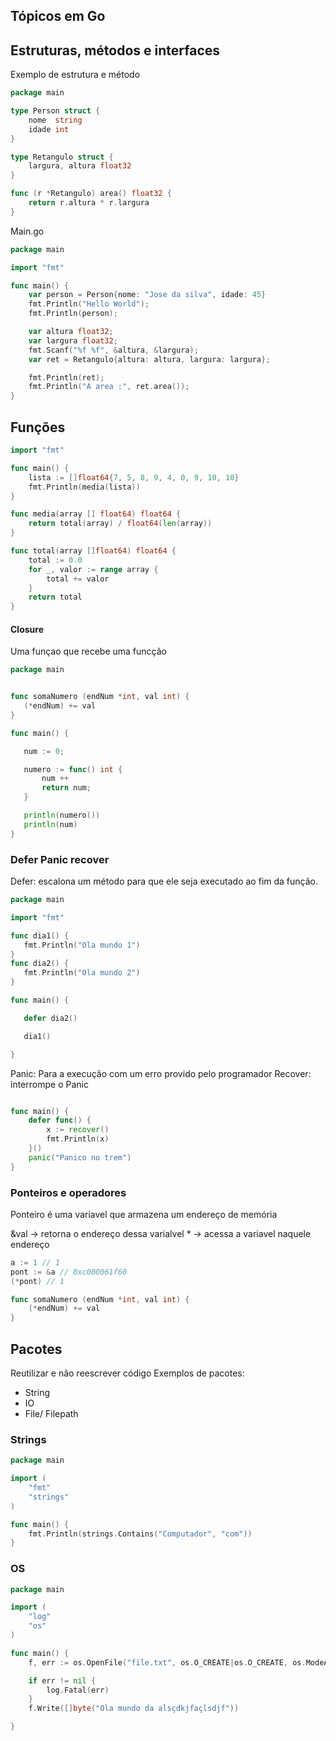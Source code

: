 ## Tópicos em Go

## Estruturas, métodos e interfaces

Exemplo de estrutura e método

```go
package main

type Person struct {
	nome  string
	idade int
}

type Retangulo struct {
	largura, altura float32
}

func (r *Retangulo) area() float32 {
	return r.altura * r.largura
}

```
 Main.go
```go
package main

import "fmt"

func main() {
	var person = Person{nome: "Jose da silva", idade: 45}
	fmt.Println("Hello World");
	fmt.Println(person);

	var altura float32;
	var largura float32;
	fmt.Scanf("%f %f", &altura, &largura);
	var ret = Retangulo{altura: altura, largura: largura};

	fmt.Println(ret);
	fmt.Println("A area :", ret.area());
}
```

## Funções 
```go
import "fmt"

func main() {
	lista := []float64{7, 5, 8, 9, 4, 0, 9, 10, 10}
	fmt.Println(media(lista))
}

func media(array [] float64) float64 {
	return total(array) / float64(len(array))
}

func total(array []float64) float64 {
	total := 0.0
	for _, valor := range array {
		total += valor
	}
	return total
}
```

#### Closure
 Uma funçao que recebe uma funcção
 ```go
 package main


func somaNumero (endNum *int, val int) {
	(*endNum) += val
}

func main() {

	num := 0;

	numero := func() int {
		num ++
		return num;
	}

	println(numero())
	println(num)
}
 ```

### Defer Panic recover
Defer: escalona um método para que ele seja executado ao fim da função.
 ```go
 package main

import "fmt"

func dia1() {
	fmt.Println("Ola mundo 1")
}
func dia2() {
	fmt.Println("Ola mundo 2")
}

func main() {

	defer dia2()

	dia1()

}
```

Panic: Para a execução com um erro provido pelo programador
Recover: interrompe o Panic

```go

func main() {
	defer func() {
		x := recover()
		fmt.Println(x)
	}()
	panic("Panico no trem")
}
```

### Ponteiros e operadores 
Ponteiro é uma variavel que armazena um endereço de memória

&val -> retorna o endereço dessa varialvel
\* -> acessa a variavel naquele endereço 
```go
a := 1 // 1
pont := &a // 0xc000061f60
(*pont) // 1
```
```go
func somaNumero (endNum *int, val int) {
	(*endNum) += val
}
```
## Pacotes
Reutilizar e não reescrever código
Exemplos de pacotes:
- String
- IO
- File/ Filepath

### Strings

```go
package main

import (
	"fmt"
	"strings"
)

func main() {
	fmt.Println(strings.Contains("Computador", "com"))
}
```

### OS 

```go 
package main

import (
	"log"
	"os"
)

func main() {
	f, err := os.OpenFile("file.txt", os.O_CREATE|os.O_CREATE, os.ModeAppend)

	if err != nil {
		log.Fatal(err)
	}
	f.Write([]byte("Ola mundo da alsçdkjfaçlsdjf"))

}
```
